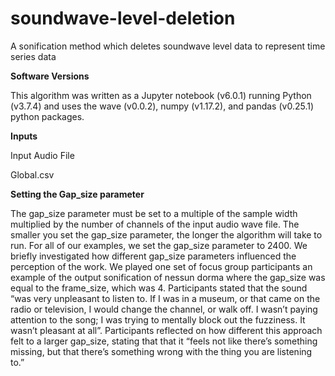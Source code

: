 # soundwave-level-deletion
A sonification method which deletes soundwave level data to represent time series data

**Software Versions**

This algorithm was written as a Jupyter notebook (v6.0.1) running Python (v3.7.4) and uses the wave (v0.0.2), numpy (v1.17.2), and pandas (v0.25.1) python packages.

**Inputs**

Input Audio File

Global.csv

**Setting the Gap_size parameter**

The gap_size parameter must be set to a multiple of the sample width multiplied by the number of channels of the input audio wave file. The smaller you set the gap_size parameter, the longer the algorithm will take to run. For all of our examples, we set the gap_size parameter to 2400.
We briefly investigated how different gap_size parameters influenced the perception of the work. We played one set of focus group participants an example of the output sonification of nessun dorma where the gap_size was equal to the frame_size, which was 4. Participants stated that the sound “was very unpleasant to listen to. If I was in a museum, or that came on the radio or television, I would change the channel, or walk off. I wasn’t paying attention to the song; I was trying to mentally block out the fuzziness. It wasn’t pleasant at all”. Participants  reflected on how different this approach felt to a larger gap_size, stating that that it “feels not like there’s something missing, but that there’s something wrong with the thing you are listening to.”
